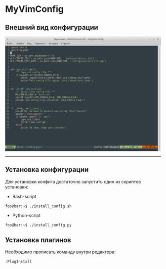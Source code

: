 # MyVimConfig

## Внешний вид конфигурации

![Screenshot](Screenshots/vim_screenshot.png)
____

## Установка конфигурации
Для установки конфига достаточно запустить один из скриптов установки:
* Bash-script
```console
foo@bar:~$ ./install_config.sh
```
* Python-script
```console
foo@bar:~$ ./install_config.py
```

## Установка плагинов
Необходимо прописать команду внутри редактора:
```console
:PlugInstall
```
